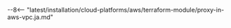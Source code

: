 [wallarm-proxy-terraform-img]: ../../../../images/waf-installation/aws/terraform/wallarm-as-proxy.png

--8<-- "latest/installation/cloud-platforms/aws/terraform-module/proxy-in-aws-vpc.ja.md"